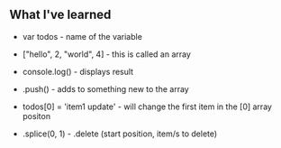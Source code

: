 ## What I've learned

- var todos - name of the variable

- ["hello", 2, "world", 4] - this is called an array

- console.log() - displays result

- .push() - adds to something new to the array

- todos[0] = 'item1 update' - will change the first item in the [0] array positon

- .splice(0, 1) - .delete (start position, item/s to delete)
